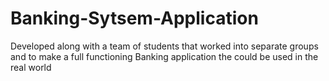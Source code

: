 # Banking-Sytsem-Application
Developed along with a team of students that worked into separate groups and to make a full functioning Banking application the could be used in the real world
